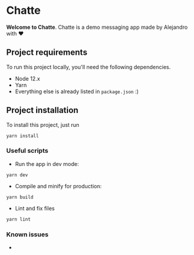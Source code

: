 # Chatte

**Welcome to Chatte**. Chatte is a demo messaging app made by Alejandro with ❤️

## Project requirements

To run this project locally, you'll need the following dependencies.

- Node 12.x
- Yarn
- Everything else is already listed in `package.json` :)

## Project installation

To install this project, just run
```
yarn install
```

### Useful scripts

- Run the app in dev mode:
```
yarn dev
```

- Compile and minify for production:
```
yarn build
```

- Lint and fix files
```
yarn lint
```

### Known issues

-
